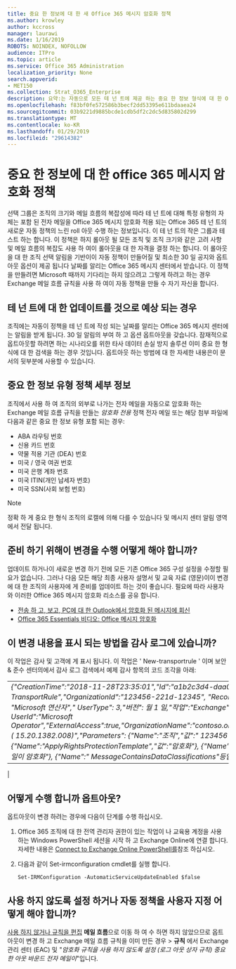 ```yaml
---
title: 중요 한 정보에 대 한 새 Office 365 메시지 암호화 정책
ms.author: krowley
author: kccross
manager: laurawi
ms.date: 1/16/2019
ROBOTS: NOINDEX, NOFOLLOW
audience: ITPro
ms.topic: article
ms.service: Office 365 Administration
localization_priority: None
search.appverid:
- MET150
ms.collection: Strat_O365_Enterprise
description: 요약:는 자동으로 모든 테 넌 트에 제공 하는 중요 한 정보 형식에 대 한 Office 365 메시지 암호화 정책을 적용 합니다.
ms.openlocfilehash: f83bf0fe572586b3becf2dd53395e611bdaaea24
ms.sourcegitcommit: 03b9221d9885bcde1cdb5df2c2dc5d835802d299
ms.translationtype: MT
ms.contentlocale: ko-KR
ms.lasthandoff: 01/29/2019
ms.locfileid: "29614382"
---
```

# <a name="office-365-message-encryption-policy-for-sensitive-information"></a>중요 한 정보에 대 한 office 365 메시지 암호화 정책

선택 그룹은 조직의 크기와 메일 흐름의 복잡성에 따라 테 넌 트에 대해 특정 유형의 자체는 포함 된 전자 메일을 Office 365 메시지 암호화 적용 되는 Office 365 테 넌 트의 새로운 자동 정책의 느린 roll 아웃 수행 하는 정보입니다. 이 테 넌 트의 작은 그룹과 테스트 하는 합니다. 이 정책은 하지 롤아웃 될 모든 조직 및 조직 크기와 같은 고려 사항 및 메일 흐름의 복잡도 사용 하 여이 롤아웃을 대 한 자격을 결정 하는 합니다. 이 롤아웃을 대 한 조직 선택 알림을 기반이이 자동 정책이 만들어질 및 최소한 30 일 공지와 옵트아웃 옵션이 제공 됩니다 날짜를 알리는 Office 365 메시지 센터에서 받습니다. 이 정책을 만들려면 Microsoft 때까지 기다리는 하지 않으려고 그렇게 하려고 하는 경우 Exchange 메일 흐름 규칙을 사용 하 여이 자동 정책을 만들 수 자기 자신을 합니다.

## <a name="when-to-expect-the-update-for-your-tenant"></a>테 넌 트에 대 한 업데이트를 것으로 예상 되는 경우

조직에는 자동이 정책을 테 넌 트에 작성 되는 날짜를 알리는 Office 365 메시지 센터에는 알림을 받게 됩니다. 30 일 알림의 부여 하 고 옵션 옵트아웃을 갖습니다. 잠재적으로 옵트아웃할 하려면 하는 시나리오를 위한 타사 데이터 손실 방지 솔루션 이미 중요 한 형식에 대 한 검색을 하는 경우 것입니다. 옵트아웃 하는 방법에 대 한 자세한 내용은이 문서의 뒷부분에 사용할 수 있습니다.

## <a name="sensitive-information-type-policy-details"></a>중요 한 정보 유형 정책 세부 정보

조직에서 사용 하 여 조직의 외부로 나가는 전자 메일을 자동으로 암호화 하는 Exchange 메일 흐름 규칙을 만들는 *암호화 전용* 정책 전자 메일 또는 해당 첨부 파일에 다음과 같은 중요 한 정보 유형 포함 되는 경우:

- ABA 라우팅 번호
- 신용 카드 번호
- 약물 적용 기관 (DEA) 번호
- 미국 / 영국 여권 번호
- 미국 은행 계좌 번호
- 미국 ITIN(개인 납세자 번호)
- 미국 SSN(사회 보험 번호)

> [!Note]
> 정확 하 게 중요 한 형식 조직의 로캘에 의해 다를 수 있습니다 및 메시지 센터 알림 영역에서 전달 됩니다.

## <a name="what-do-i-need-to-do-to-prepare-for-this-change"></a>준비 하기 위해이 변경을 수행 어떻게 해야 합니까?

업데이트 하거나이 새로운 변경 하기 전에 모든 기존 Office 365 구성 설정을 수정할 필요가 없습니다. 그러나 다음 모든 해당 최종 사용자 설명서 및 교육 자료 (영문)이이 변경에 대 한 조직의 사용자에 게 준비를 업데이트 하는 것이 좋습니다. 필요에 따라 사용자와 이러한 Office 365 메시지 암호화 리소스를 공유 합니다.

- [전송 하 고, 보고, PC에 대 한 Outlook에서 암호화 된 메시지에 회신](https://support.office.com/article/send-view-and-reply-to-encrypted-messages-in-outlook-for-pc-eaa43495-9bbb-4fca-922a-df90dee51980)
- [Office 365 Essentials 비디오: Office 메시지 암호화](https://youtu.be/CQR0cG_iEUc)

## <a name="how-will-this-change-be-represented-in-the-audit-log"></a>이 변경 내용을 표시 되는 방법을 감사 로그에 있습니까?

이 작업은 감사 및 고객에 게 표시 됩니다.  이 작업은 ' New-transportrule ' 이며 보안 & 준수 센터의에서 감사 로그 검색에서 예제 감사 항목의 코드 조각을 아래:

|     |
| --- |
| *{"CreationTime":"2018-11-28T23:35:01","Id":"a1b2c3d4-daa0-4c4f-a019-03a1234a1b0c","Operation":"New-TransportRule","OrganizationId":"123456-221d-12345", "RecordType": 월 1 일, "ResultStatus": "True", "UserKey": "Microsoft 연산자"," UserType": 3,"버전": 월 1 일,"작업":"Exchange","ClientIP":"123.456.147.68:17584","ObjectId":""," UserId":"Microsoft Operator","ExternalAccess":true,"OrganizationName":"contoso.onmicrosoft.com","OriginatingServer":"CY4PR13MBXXXX ( 15.20.1382.008)","Parameters": {"Name":"조직","값":" 123456 221 d-12346"{"Name":"ApplyRightsProtectionTemplate","값":"암호화"}, {"Name":"이름","값":"(로그 아웃 상자 규칙) 중요 한 아웃 바운드 전자 메일이 암호화"}, {"Name":" MessageContainsDataClassifications"등입니다.*
 |

## <a name="how-do-i-opt-out"></a>어떻게 수행 합니까 옵트아웃?

옵트아웃이 변경 하려는 경우에 다음이 단계를 수행 하십시오.

1. Office 365 조직에 대 한 전역 관리자 권한이 있는 작업이 나 교육용 계정을 사용 하는 Windows PowerShell 세션을 시작 하 고 Exchange Online에 연결 합니다. 자세한 내용은 [Connect to Exchange Online PowerShell를](https://aka.ms/exopowershell)참조 하십시오.
2. 다음과 같이 Set-irmconfiguration cmdlet를 실행 합니다.

   ```
   Set-IRMConfiguration -AutomaticServiceUpdateEnabled $false
   ```

## <a name="how-do-i-disable-or-customize-the-automatic-policy"></a>사용 하지 않도록 설정 하거나 자동 정책을 사용자 지정 어떻게 해야 합니까?

[사용 하지 않거나 규칙을 편집](https://docs.microsoft.com/exchange/security-and-compliance/mail-flow-rules/manage-mail-flow-rules#enable-or-disable-a-mail-flow-rule) **메일 흐름**으로 이동 하 여 수 하면 하지 않았으므로 옵트아웃이 변경 하 고 Exchange 메일 흐름 규칙을 이미 만든 경우 > **규칙** 에서 Exchange 관리 센터 (EAC) 및 "*암호화 규칙을 사용 하지 않도록 설정 (로그 아웃 상자 규칙) 중요 한 아웃 바운드 전자 메일이*"입니다.
